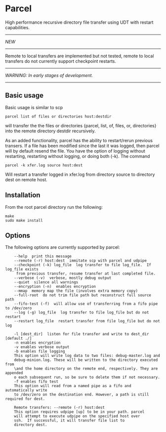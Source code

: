 Parcel
===

High performance recursive directory file transfer using UDT with restart capabilities.

******
_NEW_
******
Remote to local transfers are implemented but not tested, remote to local transfers do not currently support checkpoint restarts.

******
_WARNING: In early stages of development._
******

Basic usage
-----------
Basic usage is similar to scp

    parcel list of files or directories host:destdir

will transfer the the files or directories {parcel, list, of, files, or, directories} into the remote directory destdir recursively.

As an added functionality, parcel has the ability to restart/rerun previous transers. If a file has been modified since the last it was logged, then parcel will by default resend the file. You have the option of logging without restarting, restarting without logging, or doing both (-k). The command

    parcel -k xfer.log source host:dest

Will restart a transfer logged in xfer.log from directory source to directory dest on remote host.

Installation
------------

From the root parcel directory run the following:

    make
    sudo make install


Options
-------
The following options are currently supported by parcel:

		--help  print this message
		--remote (-r) host:dest  immitate scp with parcel and udpipe
		--checkpoint (-k) log_file  log transfer to file log_file.  If log_file exists
		 from previous transfer, resume transfer at last completed file.
		--verbose (-v)  verbose, mostly debug output
		--quiet  silence all warnings
		--encryption (-n)  enables encryption
		--mmap  memory map the file (involves extra memory copy)
		--full-root  do not trim file path but reconstruct full source path
		--fifo-test (-f)  will allow use of transferring from a fifo pipe to /dev/zero
		--log (-g) log_file  log transfer to file log_file but do not restart
		--restart log_file  restart transfer from file log_file but do not log

		-l [dest_dir]  listen for file transfer and write to dest_dir [default ./]
		-n enables encryption
		-v enables verbose output
		-b enables file logging
		This option will write log data to two files: debug-master.log and
		debug-minion.log. These will be written to the directory executed from
		\and the home directory on the remote end, respectively. They are appended
		o each subsequent run, so be sure to delete them if not necessary.
		-f enables fifo test
		This option will read from a named pipe as a fifo and automatically write
		to /dev/zero on the destination end. However, a path is still required for dest.

		Remote transfers: --remote (-r) host:dest
		This option requires udpipe [up] to be in your path. parcel
		will attempt to execute udpipe on the specified host over
		ssh.  If successful, it will transfer file list to
		directory dest.
